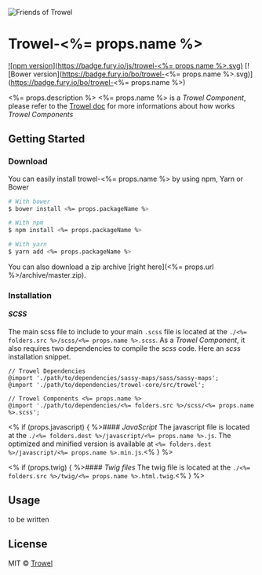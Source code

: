![Friends of Trowel](https://raw.githubusercontent.com/Trowel/Trowel/master/media/dist/banners/friendsoftrowel-black-on-transparent.png)

# Trowel-<%= props.name %>
[![npm version](https://badge.fury.io/js/trowel-<%= props.name %>.svg)](https://badge.fury.io/js/trowel)
[![Bower version](https://badge.fury.io/bo/trowel-<%= props.name %>.svg)](https://badge.fury.io/bo/trowel-<%= props.name %>)

<%= props.description %>
<%= props.name %> is a *Trowel Component*, please refer to the [Trowel doc](http://trowel.github.io/) for more informations about how works *Trowel Components*

## Getting Started
### Download
You can easily install trowel-<%= props.name %> by using npm, Yarn or Bower

```bash
# With bower
$ bower install <%= props.packageName %>

# With npm
$ npm install <%= props.packageName %>

# With yarn
$ yarn add <%= props.packageName %>
```

You can also download a zip archive [right here](<%= props.url %>/archive/master.zip).

### Installation
#### *SCSS*
The main scss file to include to your main `.scss` file is located at the `./<%= folders.src %>/scss/<%= props.name %>.scss`. As a *Trowel Component*, it also requires two dependencies to compile the *scss* code. Here an *scss* installation snippet.

```
// Trowel Dependencies
@import './path/to/dependencies/sassy-maps/sass/sassy-maps';
@import './path/to/dependencies/trowel-core/src/trowel';

// Trowel Components <%= props.name %>
@import './path/to/dependencies/<%= folders.src %>/scss/<%= props.name %>.scss';
```

<% if (props.javascript) { %>#### *JavaScript*
The javascript file is located at the `./<%= folders.dest %>/javascript/<%= props.name %>.js`. The optimized and minified version is available at `<%= folders.dest %>/javascript/<%= props.name %>.min.js`.<% } %>

<% if (props.twig) { %>#### *Twig files*
The twig file is located at the `./<%= folders.src %>/twig/<%= props.name %>.html.twig`.<% } %>

## Usage
to be written

## License
MIT © [Trowel](trowel.github.io)

